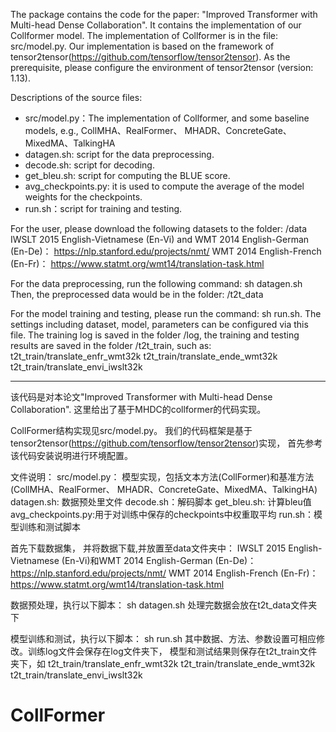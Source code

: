 The package contains the code for the paper: "Improved Transformer with Multi-head Dense Collaboration". It contains the implementation of our Collformer model. The implementation of Collformer is in the file: src/model.py. Our implementation is based on the framework of tensor2tensor(https://github.com/tensorflow/tensor2tensor). As the prerequisite, please configure the environment of tensor2tensor (version: 1.13).

Descriptions of the source files:
* src/model.py：The implementation of Collformer, and some baseline models, e.g., CollMHA、RealFormer、 MHADR、ConcreteGate、MixedMA、TalkingHA
* datagen.sh: script for the data preprocessing.
* decode.sh: script for decoding.
* get_bleu.sh: script for computing the BLUE score.
* avg_checkpoints.py: it is used to compute the average of the model weights for the checkpoints.
* run.sh：script for training and testing.

For the user, please download the following datasets to the folder: /data
IWSLT 2015 English-Vietnamese (En-Vi) and WMT 2014 English-German (En-De)：  https://nlp.stanford.edu/projects/nmt/ 
WMT 2014 English-French (En-Fr)： https://www.statmt.org/wmt14/translation-task.html

For the data preprocessing, run the following command: sh datagen.sh
Then, the preprocessed data would be in the folder: /t2t_data

For the model training and testing, please run the command: sh run.sh. The settings including dataset, model, parameters can be configured via this file. 
The training log is saved in the folder /log, the training and testing results are saved in the folder /t2t_train, such as:
t2t_train/translate_enfr_wmt32k
t2t_train/translate_ende_wmt32k
t2t_train/translate_envi_iwslt32k



**************************************************

该代码是对本论文"Improved Transformer with Multi-head Dense Collaboration". 这里给出了基于MHDC的collformer的代码实现。

CollFormer结构实现见src/model.py。 我们的代码框架是基于tensor2tensor(https://github.com/tensorflow/tensor2tensor)实现，
首先参考该代码安装说明进行环境配置。

文件说明：
src/model.py： 模型实现，包括文本方法(CollFormer)和基准方法(CollMHA、RealFormer、 MHADR、ConcreteGate、MixedMA、TalkingHA)
datagen.sh: 数据预处里文件
decode.sh：解码脚本
get_bleu.sh: 计算bleu值
avg_checkpoints.py:用于对训练中保存的checkpoints中权重取平均
run.sh：模型训练和测试脚本

首先下载数据集， 并将数据下载,并放置至data文件夹中：
IWSLT 2015 English-Vietnamese (En-Vi)和WMT 2014 English-German (En-De)：  https://nlp.stanford.edu/projects/nmt/
WMT 2014 English-French (En-Fr)： https://www.statmt.org/wmt14/translation-task.html

数据预处理，执行以下脚本： 
sh datagen.sh
处理完数据会放在t2t_data文件夹下


模型训练和测试，执行以下脚本：
sh run.sh
其中数据、方法、参数设置可相应修改。训练log文件会保存在log文件夹下， 模型和测试结果则保存在t2t_train文件夹下，如
t2t_train/translate_enfr_wmt32k
t2t_train/translate_ende_wmt32k
t2t_train/translate_envi_iwslt32k


# CollFormer
